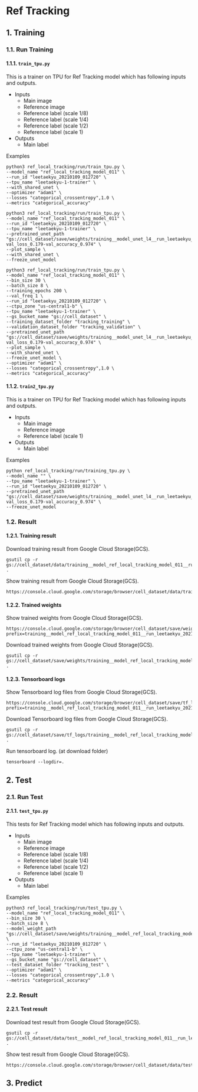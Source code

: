 # Ref Tracking

## 1. Training

### 1.1. Run Training

#### 1.1.1. `train_tpu.py`

This is a trainer on TPU for Ref Tracking model which has following inputs and outputs.

- Inputs
  - Main image
  - Reference image
  - Reference label (scale 1/8)
  - Reference label (scale 1/4)
  - Reference label (scale 1/2)
  - Reference label (scale 1)
- Outputs
  - Main label

Examples

```shell
python3 ref_local_tracking/run/train_tpu.py \
--model_name "ref_local_tracking_model_011" \
--run_id "leetaekyu_20210109_012720" \
--tpu_name "leetaekyu-1-trainer" \
--with_shared_unet \
--optimizer "adam1" \
--losses "categorical_crossentropy",1.0 \
--metrics "categorical_accuracy"
```

```shell
python3 ref_local_tracking/run/train_tpu.py \
--model_name "ref_local_tracking_model_011" \
--run_id "leetaekyu_20210109_012720" \
--tpu_name "leetaekyu-1-trainer" \
--pretrained_unet_path "gs://cell_dataset/save/weights/training__model_unet_l4__run_leetaekyu_20210108_221742.epoch_78-val_loss_0.179-val_accuracy_0.974" \
--plot_sample \
--with_shared_unet \
--freeze_unet_model
```

```shell
python3 ref_local_tracking/run/train_tpu.py \
--model_name "ref_local_tracking_model_011" \
--bin_size 30 \
--batch_size 8 \
--training_epochs 200 \
--val_freq 1 \
--run_id "leetaekyu_20210109_012720" \
--ctpu_zone "us-central1-b" \
--tpu_name "leetaekyu-1-trainer" \
--gs_bucket_name "gs://cell_dataset" \
--training_dataset_folder "tracking_training" \
--validation_dataset_folder "tracking_validation" \
--pretrained_unet_path "gs://cell_dataset/save/weights/training__model_unet_l4__run_leetaekyu_20210108_221742.epoch_78-val_loss_0.179-val_accuracy_0.974" \
--plot_sample \
--with_shared_unet \
--freeze_unet_model \
--optimizer "adam1" \
--losses "categorical_crossentropy",1.0 \
--metrics "categorical_accuracy"
```

#### 1.1.2. `train2_tpu.py`

This is a trainer on TPU for Ref Tracking model which has following inputs and outputs.

- Inputs
  - Main image
  - Reference image
  - Reference label (scale 1)
- Outputs
  - Main label

Examples

```shell
python ref_local_tracking/run/training_tpu.py \
--model_name "" \
--tpu_name "leetaekyu-1-trainer" \
--run_id "leetaekyu_20210109_012720" \
--pretrained_unet_path "gs://cell_dataset/save/weights/training__model_unet_l4__run_leetaekyu_20210108_221742.epoch_78-val_loss_0.179-val_accuracy_0.974" \
--freeze_unet_model
```

### 1.2. Result

#### 1.2.1. Training result

Download training result from Google Cloud Storage(GCS).

```shell
gsutil cp -r gs://cell_dataset/data/training__model_ref_local_tracking_model_011__run_leetaekyu_20210109_012720 .
```

Show training result from Google Cloud Storage(GCS).

```http
https://console.cloud.google.com/storage/browser/cell_dataset/data/training__model_ref_local_tracking_model_011__run_leetaekyu_20210109_012720
```

#### 1.2.2. Trained weights

Show trained weights from Google Cloud Storage(GCS).

```http
https://console.cloud.google.com/storage/browser/cell_dataset/save/weights?prefix=training__model_ref_local_tracking_model_011__run_leetaekyu_20210109_012720
```

Download trained weights from Google Cloud Storage(GCS).

```shell
gsutil cp -r gs://cell_dataset/save/weights/training__model_ref_local_tracking_model_011__run_leetaekyu_20210109_012720.epoch_01 .
```

#### 1.2.3. Tensorboard logs

Show Tensorboard log files from Google Cloud Storage(GCS).

```http
https://console.cloud.google.com/storage/browser/cell_dataset/save/tf_logs?prefix=training__model_ref_local_tracking_model_011__run_leetaekyu_20210109_012720
```

Download Tensorboard log files from Google Cloud Storage(GCS).

```shell
gsutil cp -r gs://cell_dataset/save/tf_logs/training__model_ref_local_tracking_model_011__run_leetaekyu_20210109_012720 .
```

Run tensorboard log. (at download folder)

```shell
tensorboard --logdir=.
```

## 2. Test

### 2.1. Run Test

#### 2.1.1. `test_tpu.py`

This tests for Ref Tracking model which has following inputs and outputs.

- Inputs
  - Main image
  - Reference image
  - Reference label (scale 1/8)
  - Reference label (scale 1/4)
  - Reference label (scale 1/2)
  - Reference label (scale 1)
- Outputs
  - Main label

Examples

```shell
python3 ref_local_tracking/run/test_tpu.py \
--model_name "ref_local_tracking_model_011" \
--bin_size 30 \
--batch_size 8 \
--model_weight_path "gs://cell_dataset/save/weights/training__model_ref_local_tracking_model_011__run_leetaekyu_20210109_012720.epoch_01" \
--run_id "leetaekyu_20210109_012720" \
--ctpu_zone "us-central1-b" \
--tpu_name "leetaekyu-1-trainer" \
--gs_bucket_name "gs://cell_dataset" \
--test_dataset_folder "tracking_test" \
--optimizer "adam1" \
--losses "categorical_crossentropy",1.0 \
--metrics "categorical_accuracy"
```

### 2.2. Result

#### 2.2.1. Test result

Download test result from Google Cloud Storage(GCS).

```shell
gsutil cp -r gs://cell_dataset/data/test__model_ref_local_tracking_model_011__run_leetaekyu_20210109_012720 .
```

Show test result from Google Cloud Storage(GCS).

```http
https://console.cloud.google.com/storage/browser/cell_dataset/data/test__model_ref_local_tracking_model_011__run_leetaekyu_20210109_012720
```

## 3. Predict

